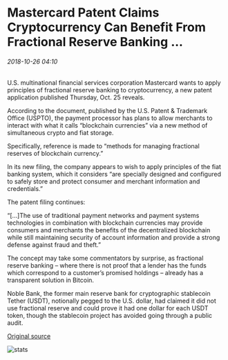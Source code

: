 # Mastercard Patent Claims Cryptocurrency Can Benefit From Fractional Reserve Banking ...

###### 2018-10-26 04:10

U.S. multinational financial services corporation Mastercard wants to apply principles of fractional reserve banking to cryptocurrency, a new patent application published Thursday, Oct. 25 reveals.

According to the document, published by the U.S. Patent & Trademark Office (USPTO), the payment processor has plans to allow merchants to interact with what it calls “blockchain currencies” via a new method of simultaneous crypto and fiat storage.

Specifically, reference is made to “methods for managing fractional reserves of blockchain currency.”

In its new filing, the company appears to wish to apply principles of the fiat banking system, which it considers “are specially designed and configured to safely store and protect consumer and merchant information and credentials.”

The patent filing continues:

“\[...\]The use of traditional payment networks and payment systems technologies in combination with blockchain currencies may provide consumers and merchants the benefits of the decentralized blockchain while still maintaining security of account information and provide a strong defense against fraud and theft.”

The concept may take some commentators by surprise, as fractional reserve banking – where there is not proof that a lender has the funds which correspond to a customer’s promised holdings – already has a transparent solution in Bitcoin.

Noble Bank, the former main reserve bank for cryptographic stablecoin Tether (USDT), notionally pegged to the U.S. dollar, had claimed it did not use fractional reserve and could prove it had one dollar for each USDT token, though the stablecoin project has avoided going through a public audit.

[Original source](https://cointelegraph.com/news/mastercard-patent-claims-cryptocurrency-can-benefit-from-fractional-reserve-banking)

![stats](https://c.statcounter.com/11760860/0/a89fa40b/1/ "stats")